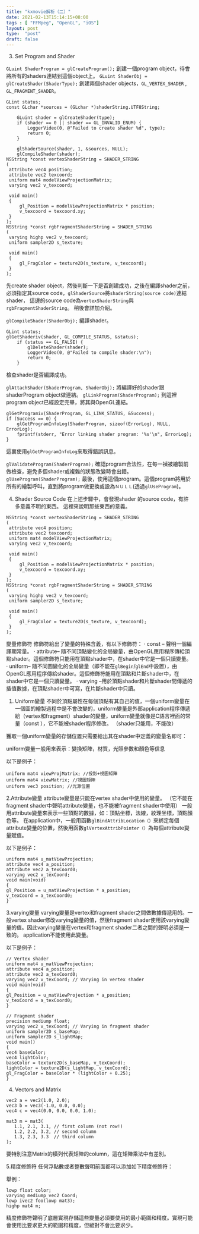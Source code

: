 ```yaml
---
title: "kxmovie解析（二）"
date: 2021-02-13T15:14:15+08:00
tags : [ "FFMpeg", "OpenGL", "iOS"]
layout: post
type:  "post"
draft: false
---
```


3. Set Program and Shader

`GLuint ShaderProgram = glCreateProgram();`
創建一個program object，待會將所有的shaders連結到這個object上。
`GLuint ShaderObj = glCreateShader(ShaderType);`
創建兩個shader objects，`GL_VERTEX_SHADER` , `GL_FRAGMENT_SHADER`。

```objc
GLint status;
const GLchar *sources = (GLchar *)shaderString.UTF8String;
    
    GLuint shader = glCreateShader(type);
    if (shader == 0 || shader == GL_INVALID_ENUM) {
        LoggerVideo(0, @"Failed to create shader %d", type);
        return 0;
    }
    
    glShaderSource(shader, 1, &sources, NULL);
    glCompileShader(shader);
NSString *const vertexShaderString = SHADER_STRING
(
 attribute vec4 position;
 attribute vec2 texcoord;
 uniform mat4 modelViewProjectionMatrix;
 varying vec2 v_texcoord;
 
 void main()
 {
     gl_Position = modelViewProjectionMatrix * position;
     v_texcoord = texcoord.xy;
 }
);
NSString *const rgbFragmentShaderString = SHADER_STRING
(
 varying highp vec2 v_texcoord;
 uniform sampler2D s_texture;
 
 void main()
 {
     gl_FragColor = texture2D(s_texture, v_texcoord);
 }
);
```

先create shader object，然後判斷一下是否創建成功，之後在編譯shader之前，必須指定其source code，`glShaderSource`將`shaderString(source code)`連結shader，
這邊的source code為`vertexShaderString`與`rgbFragmentShaderString`。
稍後會詳加介紹。

`glCompileShader(ShaderObj);`
編譯shader。

```objc
GLint status;
glGetShaderiv(shader, GL_COMPILE_STATUS, &status);
    if (status == GL_FALSE) {
        glDeleteShader(shader);
        LoggerVideo(0, @"Failed to compile shader:\n");
        return 0;
    }
```

檢查shader是否編譯成功。

`glAttachShader(ShaderProgram, ShaderObj);`
將編譯好的shader跟shaderProgram object做連結。
`glLinkProgram(ShaderProgram);`
到這裡program object已經設定完畢，將其與OpenGL連結。

```objc
glGetProgramiv(ShaderProgram, GL_LINK_STATUS, &Success);
if (Success == 0) {
    glGetProgramInfoLog(ShaderProgram, sizeof(ErrorLog), NULL, ErrorLog);
    fprintf(stderr, "Error linking shader program: '%s'\n", ErrorLog);
}
```

這裏使用`glGetProgramInfoLog`來取得錯誤訊息。

`glValidateProgram(ShaderProgram);`
確認program合法性，在每一禎被繪製前做檢查，避免多個shader或複雜的狀態改變時會出錯。
`glUseProgram(ShaderProgram);`
最後，使用這個program。這個program將用於所有的繪製呼叫，直到將program做更換或設為`ＮＵＬＬ`(透過`glUseProgram`)。


4. Shader Source Code
在上述步驟中，會發現shader 的source code，有許多意義不明的東西。
這裡來說明那些東西的意義。

```objc
NSString *const vertexShaderString = SHADER_STRING
(
 attribute vec4 position;
 attribute vec2 texcoord;
 uniform mat4 modelViewProjectionMatrix;
 varying vec2 v_texcoord;
 
 void main()
 {
     gl_Position = modelViewProjectionMatrix * position;
     v_texcoord = texcoord.xy;
 }
);
NSString *const rgbFragmentShaderString = SHADER_STRING
(
 varying highp vec2 v_texcoord;
 uniform sampler2D s_texture;
 
 void main()
 {
     gl_FragColor = texture2D(s_texture, v_texcoord);
 }
);
```

變量修飾符
修飾符給出了變量的特殊含義，有以下修飾符：
· const – 聲明一個編譯期常量。
· attribute– 隨不同頂點變化的全局變量，由OpenGL應用程序傳給頂點shader。這個修飾符只能用在頂點shader中，在shader中它是一個只讀變量。
· uniform– 隨不同圖變化的全局變量（即不能在`glBegin`/`glEnd`中設置），由OpenGL應用程序傳給shader。這個修飾符能用在頂點和片斷shader中，在shader中它是一個只讀變量。
· varying –用於頂點shader和片斷shader間傳遞的插值數據，在頂點shader中可寫，在片斷shader中只讀。

1. Uniform變量
不同於頂點屬性在每個頂點有其自己的值，一個uniform變量在一個圖的繪製過程中是不會改變的，uniform變量是外部application程序傳遞給（vertex和fragment）shader的變量，uniform變量就像是C語言裡面的常量（const ），它不能被shader程序修改。 （shader只能用，不能改）

獲取一個uniform變量的存儲位置只需要給出其在shader中定義的變量名即可：

uniform變量一般用來表示：變換矩陣，材質，光照參數和顏色等信息


以下是例子：
```objc
uniform mat4 viewProjMatrix; //投影+視圖矩陣
uniform mat4 viewMatrix; //視圖矩陣
uniform vec3 position; //光源位置
```

2.Attribute變量
attribute變量是只能在vertex shader中使用的變量。 （它不能在fragment shader中聲明attribute變量，也不能被fragment shader中使用）
一般用attribute變量來表示一些頂點的數據，如：頂點坐標，法線，紋理坐標，頂點顏色等。
在application中，一般用函數`glBindAttribLocation（）`來綁定每個attribute變量的位置，然後用函數`glVertexAttribPointer（）`為每個attribute變量賦值。

以下是例子：
```objc
uniform mat4 u_matViewProjection;
attribute vec4 a_position;
attribute vec2 a_texCoord0;
varying vec2 v_texCoord;
void main(void)
{
gl_Position = u_matViewProjection * a_position;
v_texCoord = a_texCoord0;
}
```

3.varying變量
varying變量是vertex和fragment shader之間做數據傳遞用的。一般vertex shader修改varying變量的值，然後fragment shader使用該varying變量的值。因此varying變量在vertex和fragment shader二者之間的聲明必須是一致的。 application不能使用此變量。

以下是例子：

```objc
// Vertex shader
uniform mat4 u_matViewProjection;
attribute vec4 a_position;
attribute vec2 a_texCoord0;
varying vec2 v_texCoord; // Varying in vertex shader
void main(void)
{
gl_Position = u_matViewProjection * a_position;
v_texCoord = a_texCoord0;
}
```

```objc
// Fragment shader
precision mediump float;
varying vec2 v_texCoord; // Varying in fragment shader
uniform sampler2D s_bas​​eMap;
uniform sampler2D s_lightMap;
void main()
{
vec4 baseColor;
vec4 lightColor;
baseColor = texture2D(s_bas​​eMap, v_texCoord);
lightColor = texture2D(s_lightMap, v_texCoord);
gl_FragColor = baseColor * (lightColor + 0.25);
}
```

4. Vectors and Matrix

```objc
vec2 a = vec2(1.0, 2.0);
vec3 b = vec3(-1.0, 0.0, 0.0);
vec4 c = vec4(0.0, 0.0, 0.0, 1.0);

mat3 m = mat3(
   1.1, 2.1, 3.1, // first column (not row!)
   1.2, 2.2, 3.2, // second column
   1.3, 2.3, 3.3  // third column
);
```

要特別注意Matrix的橫列代表矩陣的column，這在矩陣乘法中有差別。

5.精度修飾符
任何浮點數或者整數聲明前面都可以添加如下精度修飾符：


舉例：
```objc
lowp float color;
varying mediump vec2 Coord;
lowp ivec2 foo(lowp mat3);
highp mat4 m;
```
       
精度修飾符聲明了底層實現存儲這些變量必須要使用的最小範圍和精度。實現可能會使用比要求更大的範圍和精度，但絕對不會比要求少。


